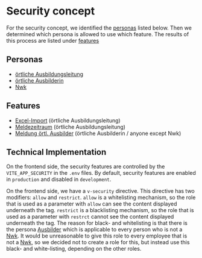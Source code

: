 # Security concept

For the security concept, we identified the [personas](#personas) listed below.
Then we determined which persona is allowed to use which feature.
The results of this process are listed under [features](#features)

## Personas

- [örtliche Ausbildungsleitung](../../../glossary.md#ortliche-ausbildungsleitung)
- [örtliche Ausbilderin](../../../glossary.md#ortliche-ausbilderin)
- [Nwk](../../../glossary.md#nwk)

## Features

- [Excel-Import](../../../features/ExcelImport.md) (örtliche Ausbildungsleitung)
- [Meldezeitraum](../../../features/meldezeitraum.md) (örtliche Ausbildungsleitung)
- [Meldung örtl. Ausbilder](../../../features/MeldungOertlAusbilder.md) (örtliche Ausbilderin / anyone except Nwk)

## Technical Implementation
On the frontend side, the security features are controlled by the `VITE_APP_SECURITY` in the `.env` files.
By default, security features are enabled in `production` and disabled in `development`.

On the frontend side, we have a `v-security` directive. This directive has two modifiers: `allow` and `restrict`.
`allow` is a whitelisting mechanism, so the role that is used as a parameter with `allow` can see the content displayed underneath the tag.
`restrict` is a blacklisting mechanism, so the role that is used as a parameter with `restrct` cannot see the content displayed underneath the tag.
The reason for black- and whitelisting is that there is the persona [Ausbilder](../../../glossary.md#ortliche-ausbilderin) which is applicable to every person who is not a [Nwk](../../../glossary.md#nwk).
It would be unreasonable to give this role to every employee that is not a [Nwk](../../../glossary.md#nwk), so we decided not to create a role for this, but instead
use this black- and white-listing, depending on the other roles.